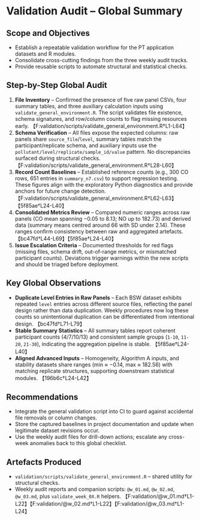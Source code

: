 # Validation Audit – Global Summary

## Scope and Objectives
- Establish a repeatable validation workflow for the PT application datasets and R modules.
- Consolidate cross-cutting findings from the three weekly audit tracks.
- Provide reusable scripts to automate structural and statistical checks.

## Step-by-Step Global Audit
1. **File Inventory** – Confirmed the presence of five raw panel CSVs, four summary tables, and three auxiliary calculation inputs using `validate_general_environment.R`. The script validates file existence, schema signatures, and row/column counts to flag missing resources early. 【F:validation/scripts/validate_general_environment.R†L1-L64】
2. **Schema Verification** – All files expose the expected columns: raw panels share `source_file`/`level`, summary tables match the participant/replicate schema, and auxiliary inputs use the `pollutant/level/replicate/sample_id/value` pattern. No discrepancies surfaced during structural checks. 【F:validation/scripts/validate_general_environment.R†L28-L60】
3. **Record Count Baselines** – Established reference counts (e.g., 300 CO rows, 651 entries in `summary_n7.csv`) to support regression testing. These figures align with the exploratory Python diagnostics and provide anchors for future change detection. 【F:validation/scripts/validate_general_environment.R†L62-L63】【5f85ae†L24-L40】
4. **Consolidated Metrics Review** – Compared numeric ranges across raw panels (CO mean spanning −0.05 to 8.13; NO up to 182.73) and derived data (summary means centred around 66 with SD under 2.14). These ranges confirm consistency between raw and aggregated artefacts. 【bc47fd†L44-L69】【5f85ae†L24-L40】
5. **Issue Escalation Criteria** – Documented thresholds for red flags (missing files, schema drift, out-of-range metrics, or mismatched participant counts). Deviations trigger warnings within the new scripts and should be triaged before deployment.

## Key Global Observations
- **Duplicate Level Entries in Raw Panels** – Each BSW dataset exhibits repeated `level` entries across different source files, reflecting the panel design rather than data duplication. Weekly procedures now log these counts so unintentional duplication can be differentiated from intentional design. 【bc47fd†L71-L79】
- **Stable Summary Statistics** – All summary tables report coherent participant counts (4/7/10/13) and consistent sample groups (`1-10`, `11-20`, `21-30`), indicating the aggregation pipeline is stable. 【5f85ae†L24-L40】
- **Aligned Advanced Inputs** – Homogeneity, Algorithm A inputs, and stability datasets share ranges (min ≈ −0.14, max ≈ 182.56) with matching replicate structures, supporting downstream statistical modules. 【196b6c†L24-L42】

## Recommendations
- Integrate the general validation script into CI to guard against accidental file removals or column changes.
- Store the captured baselines in project documentation and update when legitimate dataset revisions occur.
- Use the weekly audit files for drill-down actions; escalate any cross-week anomalies back to this global checklist.

## Artefacts Produced
- `validation/scripts/validate_general_environment.R` – shared utility for structural checks.
- Weekly audit reports and companion scripts: `@w_01.md`, `@w_02.md`, `@w_03.md`, plus `validate_week_0X.R` helpers. 【F:validation/@w_01.md†L1-L22】【F:validation/@w_02.md†L1-L22】【F:validation/@w_03.md†L1-L24】
